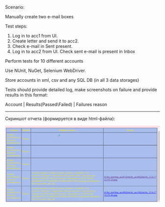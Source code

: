 Scenario:

Manually create two e-mail boxes

Test steps:
1.	Log in to acc1 from UI. 
2.	Create letter and send it to acc2.
3.	Check e-mail in Sent present.
4.	Log in to acc2 from UI. Check sent e-mail is present in Inbox

Perform tests for 10 different accounts

Use NUnit, NuGet, Selenium WebDriver.

Store accounts in xml, csv and any SQL DB (in all 3 data storages)

Tests should provide detailed log, make screenshots on failure and provide results in this format:

Account |	Results(Passed\Failed) |	Failures reason

________________________________________________________________________
Скриншот отчета (формируется в виде html-файла): 

![alt text](https://github.com/malyura/EmailTest/blob/master/report.png)
